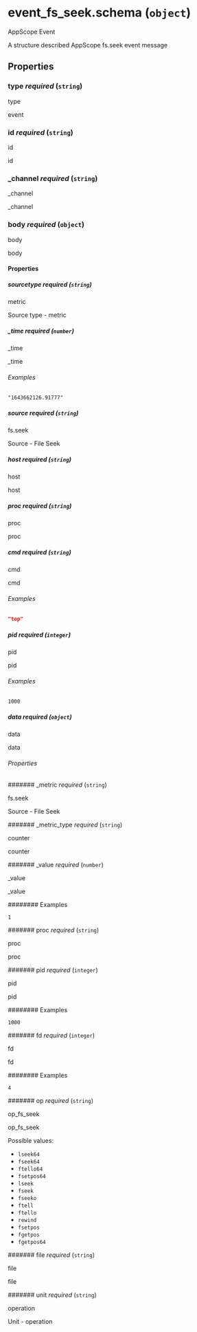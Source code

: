 # event_fs_seek.schema (`object`)

AppScope Event

A structure described AppScope fs.seek event message

## Properties

### type _required_ (`string`)

type

event

### id _required_ (`string`)

id

id

### _channel _required_ (`string`)

_channel

_channel

### body _required_ (`object`)

body

body

#### Properties

##### sourcetype _required_ (`string`)

metric

Source type - metric

##### _time _required_ (`number`)

_time

_time

###### Examples

`"1643662126.91777"`

##### source _required_ (`string`)

fs.seek

Source - File Seek

##### host _required_ (`string`)

host

host

##### proc _required_ (`string`)

proc

proc

##### cmd _required_ (`string`)

cmd

cmd

###### Examples

```json
"top"
```

##### pid _required_ (`integer`)

pid

pid

###### Examples

`1000`

##### data _required_ (`object`)

data

data

###### Properties

####### _metric _required_ (`string`)

fs.seek

Source - File Seek

####### _metric_type _required_ (`string`)

counter

counter

####### _value _required_ (`number`)

_value

_value

######## Examples

`1`

####### proc _required_ (`string`)

proc

proc

####### pid _required_ (`integer`)

pid

pid

######## Examples

`1000`

####### fd _required_ (`integer`)

fd

fd

######## Examples

`4`

####### op _required_ (`string`)

op_fs_seek

op_fs_seek

Possible values:

- `lseek64`
- `fseek64`
- `ftello64`
- `fsetpos64`
- `lseek`
- `fseek`
- `fseeko`
- `ftell`
- `ftello`
- `rewind`
- `fsetpos`
- `fgetpos`
- `fgetpos64`

####### file _required_ (`string`)

file

file

####### unit _required_ (`string`)

operation

Unit - operation

